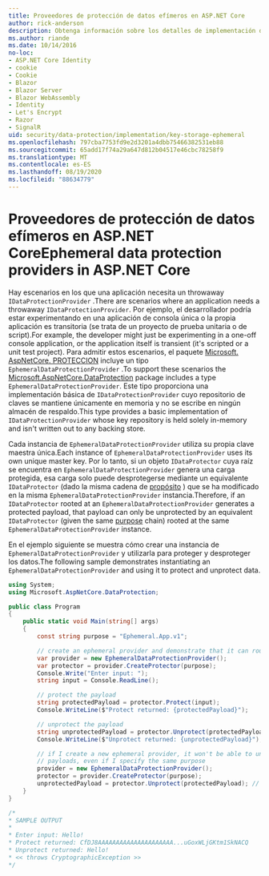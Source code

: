 ```yaml
---
title: Proveedores de protección de datos efímeros en ASP.NET Core
author: rick-anderson
description: Obtenga información sobre los detalles de implementación de los ASP.NET Core proveedores de protección de datos efímeros.
ms.author: riande
ms.date: 10/14/2016
no-loc:
- ASP.NET Core Identity
- cookie
- Cookie
- Blazor
- Blazor Server
- Blazor WebAssembly
- Identity
- Let's Encrypt
- Razor
- SignalR
uid: security/data-protection/implementation/key-storage-ephemeral
ms.openlocfilehash: 797cba7753fd9e2d3201a4dbb75466382531eb88
ms.sourcegitcommit: 65add17f74a29a647d812b04517e46cbc78258f9
ms.translationtype: MT
ms.contentlocale: es-ES
ms.lasthandoff: 08/19/2020
ms.locfileid: "88634779"
---
```

# <a name="ephemeral-data-protection-providers-in-aspnet-core"></a><span data-ttu-id="06d64-103">Proveedores de protección de datos efímeros en ASP.NET Core</span><span class="sxs-lookup"><span data-stu-id="06d64-103">Ephemeral data protection providers in ASP.NET Core</span></span>

<a name="data-protection-implementation-key-storage-ephemeral"></a>

<span data-ttu-id="06d64-104">Hay escenarios en los que una aplicación necesita un throwaway `IDataProtectionProvider` .</span><span class="sxs-lookup"><span data-stu-id="06d64-104">There are scenarios where an application needs a throwaway `IDataProtectionProvider`.</span></span> <span data-ttu-id="06d64-105">Por ejemplo, el desarrollador podría estar experimentando en una aplicación de consola única o la propia aplicación es transitoria (se trata de un proyecto de prueba unitaria o de script).</span><span class="sxs-lookup"><span data-stu-id="06d64-105">For example, the developer might just be experimenting in a one-off console application, or the application itself is transient (it's scripted or a unit test project).</span></span> <span data-ttu-id="06d64-106">Para admitir estos escenarios, el paquete [Microsoft. AspNetCore. PROTECCION](https://www.nuget.org/packages/Microsoft.AspNetCore.DataProtection/) incluye un tipo `EphemeralDataProtectionProvider` .</span><span class="sxs-lookup"><span data-stu-id="06d64-106">To support these scenarios the [Microsoft.AspNetCore.DataProtection](https://www.nuget.org/packages/Microsoft.AspNetCore.DataProtection/) package includes a type `EphemeralDataProtectionProvider`.</span></span> <span data-ttu-id="06d64-107">Este tipo proporciona una implementación básica de `IDataProtectionProvider` cuyo repositorio de claves se mantiene únicamente en memoria y no se escribe en ningún almacén de respaldo.</span><span class="sxs-lookup"><span data-stu-id="06d64-107">This type provides a basic implementation of `IDataProtectionProvider` whose key repository is held solely in-memory and isn't written out to any backing store.</span></span>

<span data-ttu-id="06d64-108">Cada instancia de `EphemeralDataProtectionProvider` utiliza su propia clave maestra única.</span><span class="sxs-lookup"><span data-stu-id="06d64-108">Each instance of `EphemeralDataProtectionProvider` uses its own unique master key.</span></span> <span data-ttu-id="06d64-109">Por lo tanto, si un objeto `IDataProtector` cuya raíz se encuentra en `EphemeralDataProtectionProvider` genera una carga protegida, esa carga solo puede desprotegerse mediante un equivalente `IDataProtector` (dado la misma cadena de [propósito](xref:security/data-protection/consumer-apis/purpose-strings#data-protection-consumer-apis-purposes) ) que se ha modificado en la misma `EphemeralDataProtectionProvider` instancia.</span><span class="sxs-lookup"><span data-stu-id="06d64-109">Therefore, if an `IDataProtector` rooted at an `EphemeralDataProtectionProvider` generates a protected payload, that payload can only be unprotected by an equivalent `IDataProtector` (given the same [purpose](xref:security/data-protection/consumer-apis/purpose-strings#data-protection-consumer-apis-purposes) chain) rooted at the same `EphemeralDataProtectionProvider` instance.</span></span>

<span data-ttu-id="06d64-110">En el ejemplo siguiente se muestra cómo crear una instancia de `EphemeralDataProtectionProvider` y utilizarla para proteger y desproteger los datos.</span><span class="sxs-lookup"><span data-stu-id="06d64-110">The following sample demonstrates instantiating an `EphemeralDataProtectionProvider` and using it to protect and unprotect data.</span></span>

```csharp
using System;
using Microsoft.AspNetCore.DataProtection;

public class Program
{
    public static void Main(string[] args)
    {
        const string purpose = "Ephemeral.App.v1";

        // create an ephemeral provider and demonstrate that it can round-trip a payload
        var provider = new EphemeralDataProtectionProvider();
        var protector = provider.CreateProtector(purpose);
        Console.Write("Enter input: ");
        string input = Console.ReadLine();

        // protect the payload
        string protectedPayload = protector.Protect(input);
        Console.WriteLine($"Protect returned: {protectedPayload}");

        // unprotect the payload
        string unprotectedPayload = protector.Unprotect(protectedPayload);
        Console.WriteLine($"Unprotect returned: {unprotectedPayload}");

        // if I create a new ephemeral provider, it won't be able to unprotect existing
        // payloads, even if I specify the same purpose
        provider = new EphemeralDataProtectionProvider();
        protector = provider.CreateProtector(purpose);
        unprotectedPayload = protector.Unprotect(protectedPayload); // THROWS
    }
}

/*
* SAMPLE OUTPUT
*
* Enter input: Hello!
* Protect returned: CfDJ8AAAAAAAAAAAAAAAAAAAAA...uGoxWLjGKtm1SkNACQ
* Unprotect returned: Hello!
* << throws CryptographicException >>
*/
```
